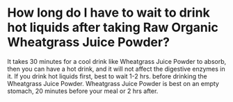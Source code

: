 # How long do I have to wait to drink hot liquids after taking Raw Organic Wheatgrass Juice Powder?

It takes 30 minutes for a cool drink like Wheatgrass Juice Powder to absorb, then you can have a hot drink, and it will not affect the digestive enzymes in it. If you drink hot liquids first, best to wait 1-2 hrs. before drinking the Wheatgrass Juice Powder. Wheatgrass Juice Powder is best on an empty stomach, 20 minutes before your meal or 2 hrs after.
